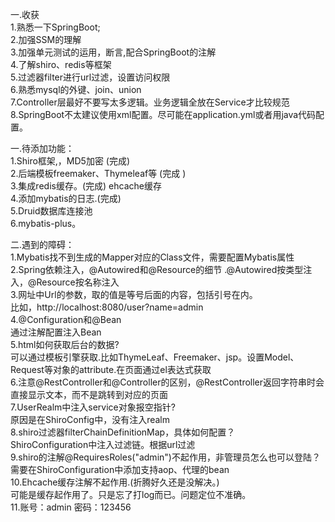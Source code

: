 一.收获        <br>
1.熟悉一下SpringBoot;    <br>
2.加强SSM的理解    <br>
3.加强单元测试的运用，断言,配合SpringBoot的注解    <br>
4.了解shiro、redis等框架     <br>
5.过滤器filter进行url过滤，设置访问权限     <br>
6.熟悉mysql的外键、join、union   <br>
7.Controller层最好不要写太多逻辑。业务逻辑全放在Service才比较规范  <br>
8.SpringBoot不太建议使用xml配置。尽可能在application.yml或者用java代码配置。 <br>


一.待添加功能：    <br>
1.Shiro框架,，MD5加密 (完成)    <br>
2.后端模板freemaker、Thymeleaf等 (完成 )   <br>
3.集成redis缓存。(完成)  ehcache缓存   <br>
4.添加mybatis的日志.(完成)   <br>
5.Druid数据库连接池    <br>
6.mybatis-plus。 <br>


二.遇到的障碍：    <br>
1.Mybatis找不到生成的Mapper对应的Class文件，需要配置Mybatis属性    <br>
2.Spring依赖注入，@Autowired和@Resource的细节 .@Autowired按类型注入，@Resource按名称注入   <br>
3.网址中Url的参数，取的值是等号后面的内容，包括引号在内。    <br>
比如，http://localhost:8080/user?name=admin    <br>
4.@Configuration和@Bean    <br>
通过注解配置注入Bean    <br>
5.html如何获取后台的数据?   <br>
可以通过模板引擎获取.比如ThymeLeaf、Freemaker、jsp。设置Model、Request等对象的attribute.在页面通过el表达式获取    <br>
6.注意@RestController和@Controller的区别，@RestController返回字符串时会直接显示文本，而不是跳转到对应的页面     <br>
7.UserRealm中注入service对象报空指针?    <br>
原因是在ShiroConfig中，没有注入realm  <br>
8.shiro过滤器filterChainDefinitionMap，具体如何配置？   <br>
ShiroConfiguration中注入过滤链。根据url过滤   <br>
9.shiro的注解@RequiresRoles("admin")不起作用，非管理员怎么也可以登陆？   <br>
需要在ShiroConfiguration中添加支持aop、代理的bean   <br>
10.Ehcache缓存注解不起作用.(折腾好久还是没解决。)  <br>
可能是缓存起作用了。只是忘了打log而已。问题定位不准确。 <br>
11.账号：admin   密码：123456  <br>